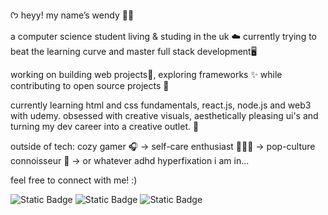  ᡣ𐭩 heyy! my name’s wendy 🌙🪷

a computer science student living & studing in the uk ☁️
currently trying to beat the learning curve and master full stack development🖥️

working on building web projects💫, exploring frameworks ✨ while contributing to open source projects 🌸 

currently learning html and css fundamentals, react.js, node.js and web3 with udemy. obsessed with creative visuals, aesthetically pleasing ui's and turning my dev career into a creative outlet. 🎨

outside of tech: cozy gamer 🎧 → self-care enthusiast 🧖🏾‍♀️ → pop-culture connoisseur 🌷 → or whatever adhd hyperfixation i am in...

feel free to connect with me! :)

![Static Badge](https://img.shields.io/badge/javascript-8d1f1e?style=for-the-badge&logo=javascript&logoColor=FFE3F3&color=D29CC0)   ![Static Badge](https://img.shields.io/badge/React.js-D29CC0?style=for-the-badge&logo=react&logoColor=ECCCFC&color=C99BE5)   ![Static Badge](https://img.shields.io/badge/c%23.net-E59BD9?style=for-the-badge&logo=dotnet&logoColor=FFDFFA&color=DE8FD1)





